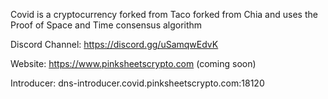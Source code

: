 Covid is a cryptocurrency forked from Taco forked from Chia and uses the Proof of Space and Time consensus algorithm

Discord Channel: https://discord.gg/uSamqwEdvK

Website: https://www.pinksheetscrypto.com (coming soon)

Introducer: dns-introducer.covid.pinksheetscrypto.com:18120
